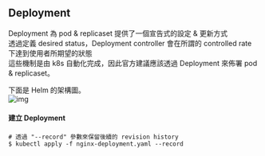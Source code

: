 ## Deployment  

Deployment 為 pod & replicaset 提供了一個宣告式的設定 & 更新方式  
透過定義 desired status，Deployment controller 會在所謂的 controlled rate 下達到使用者所期望的狀態  
這些機制是由 k8s 自動化完成，因此官方建議應該透過 Deployment 來佈署 pod & replicaset。  
  
下面是 Helm 的架構圖。  
![img](https://godleon.github.io/blog/images/kubernetes/k8s-deployment.png)   

#### 建立 Deployment  

```
# 透過 "--record" 參數來保留後續的 revision history
$ kubectl apply -f nginx-deployment.yaml --record

```
